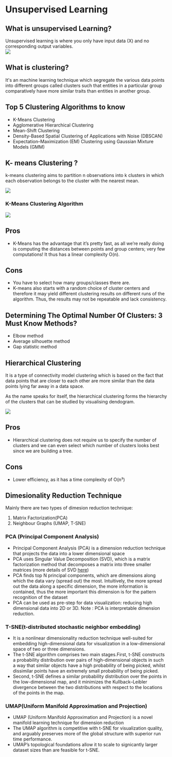 # Unsupervised Learning

## What is unsupervised Learning? </br>
Unsupervised learning is where you only have input data (X) and no corresponding output variables. </br>
![](https://github.com/theainerd/MLInterview/blob/master/images/Screenshot%20from%202018-07-08%2009-51-27.png)

## What is clustering?</br>
It's an machine learning technique which segregate the various data points into different groups called clusters such that
entities in a particular group comparatively have more similar traits than entities in another group.

## Top 5 Clustering Algorithms to know

  - K-Means Clustering
  - Agglomerative Hierarchical Clustering
  - Mean-Shift Clustering
  - Density-Based Spatial Clustering of Applications with Noise (DBSCAN)
  - Expectation–Maximization (EM) Clustering using Gaussian Mixture Models (GMM)
  

## K- means Clustering ?
k-means clustering aims to partition n observations into k clusters in which each observation belongs to the cluster with the nearest mean.

![](https://github.com/theainerd/MLInterview/blob/master/images/1_KrcZK0xYgTa4qFrVr0fO2w.gif)

### K-Means Clustering Algorithm

![](https://github.com/theainerd/MLInterview/blob/master/images/kmeansclusteringalgo.png)

## Pros
* K-Means has the advantage that it’s pretty fast, as all we’re really doing is computing the distances between points and group centers; very few computations! It thus has a linear complexity O(n).

## Cons
* You have to select how many groups/classes there are.
* K-means also starts with a random choice of cluster centers and therefore it may yield different clustering results on different runs of the algorithm. Thus, the results may not be repeatable and lack consistency.

## Determining The Optimal Number Of Clusters: 3 Must Know Methods?
- Elbow method
- Average silhouette method
- Gap statistic method

## Hierarchical Clustering

It is a type of connectivity model clustering which is based on the fact that data points that are closer to each other are more similar than the data points lying far away in a data space.

As the name speaks for itself, the hierarchical clustering forms the hierarchy of the clusters that can be studied by visualising dendogram.

![](https://github.com/theainerd/MLInterview/blob/master/images/1_ET8kCcPpr893vNZFs8j4xg.gif)

## Pros

* Hierarchical clustering does not require us to specify the number of clusters and we can even select which number of clusters looks best since we are building a tree. 

## Cons
* Lower efficiency, as it has a time complexity of O(n³)

## Dimesionality Reduction Technique

Mainly there are two types of dimesion reduction technique:
1. Matrix Factorization(PCA)
2. Neighbour Graphs (UMAP, T-SNE)

### PCA (Principal Component Analysis)
* Principal Component Analysis (PCA) is a dimension reduction technique that projects
the data into a lower dimensional space
* PCA uses Singular Value Decomposition (SVD), which is a matrix factorization method
that decomposes a matrix into three smaller matrices (more details of SVD [here](https://en.wikipedia.org/wiki/Singular-value_decomposition))
* PCA finds top N principal components, which are dimensions along which the data vary
(spread out) the most. Intuitively, the more spread out the data along a specific dimension,
the more information is contained, thus the more important this dimension is for the
pattern recognition of the dataset
* PCA can be used as pre-step for data visualization: reducing high dimensional data
into 2D or 3D.
Note : PCA is interpretable dimension reduction.

### T-SNE(t-distributed stochastic neighbor embedding)

* It is a nonlinear dimensionality reduction technique well-suited for embedding high-dimensional data for visualization in a low-dimensional space of two or three dimensions.
* The t-SNE algorithm comprises two main stages.First, t-SNE constructs a probability distribution over pairs of high-dimensional objects in such a way that similar objects have a high probability of being picked, whilst dissimilar points have an extremely small probability of being picked. 
* Second, t-SNE defines a similar probability distribution over the points in the low-dimensional map, and it minimizes the Kullback–Leibler divergence between the two distributions with respect to the locations of the points in the map.


### UMAP(Uniform Manifold Approximation and Projection)

* UMAP (Uniform Manifold Approximation and Projection) is a novel manifold learning technique for dimension reduction
* The UMAP algorithm is competitive with t-SNE for visualization quality, and arguably preserves more of the global structure with superior run time performance. 
* UMAP’s topological foundations allow it to scale to signicantly larger dataset sizes than are feasible for t-SNE.
